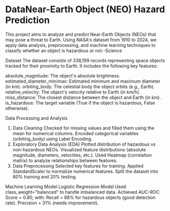 # DataNear-Earth Object (NEO) Hazard Prediction
This project aims to analyze and predict Near-Earth Objects (NEOs) that may pose a threat to Earth. Using NASA's dataset from 1910 to 2024, we apply data analysis, preprocessing, and machine learning techniques to classify whether an object is hazardous or not.-Science

Dataset
The dataset consists of 338,199 records representing space objects tracked for their proximity to Earth.
It includes the following key features:

absolute_magnitude: 
The object's absolute brightness.
estimated_diameter_min/max:
Estimated minimum and maximum diameter (in km).
orbiting_body: 
The celestial body the object orbits (e.g., Earth).
relative_velocity: 
The object's velocity relative to Earth (in km/h).
miss_distance: 
The closest distance between the object and Earth (in km).
is_hazardous: 
The target variable (True if the object is hazardous, False otherwise).



Data Processing and Analysis
 1. Data Cleaning
Checked for missing values and filled them using the mean for numerical columns.
Encoded categorical variables (orbiting_body) using Label Encoding.
 2. Exploratory Data Analysis (EDA)
Plotted distribution of hazardous vs non-hazardous NEOs.
Visualized feature distributions (absolute magnitude, diameters, velocities, etc.).
Used Heatmap (correlation matrix) to analyze relationships between features.
 3. Data Preprocessing
Selected key features for training.
Applied StandardScaler to normalize numerical features.
Split the dataset into 80% training and 20% testing.



Machine Learning Model
 Logistic Regression Model
Used class_weight="balanced" to handle imbalanced data.
Achieved AUC-ROC Score = 0.80, with:
Recall = 88% for hazardous objects (good detection rate).
Precision = 31% (needs improvement).
